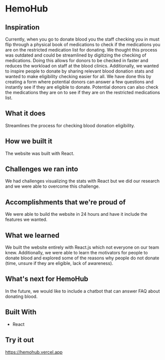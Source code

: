 # HemoHub

## Inspiration

Currently, when you go to donate blood you the staff checking you in must flip through a physical book of medications to check if the medications you are on the restricted medication list for donating. We thought this process was outdated and could be streamlined by digitizing the checking of medications. Doing this allows for donors to be checked in faster and reduces the workload on staff at the blood clinics. Additionally, we wanted to inspire people to donate by sharing relevant blood donation stats and wanted to make eligibility checking easier for all. We have done this by creating a form where potential donors can answer a few questions and instantly see if they are eligible to donate. Potential donors can also check the medications they are on to see if they are on the restricted medications list.
## What it does

Streamlines the process for checking blood donation eligibility.
## How we built it

The website was built with React.
## Challenges we ran into

We had challenges visualizing the stats with React but we did our research and we were able to overcome this challenge.
## Accomplishments that we're proud of

We were able to build the website in 24 hours and have it include the features we wanted.
## What we learned

We built the website entirely with React.js which not everyone on our team knew. Additionally, we were able to learn the motivators for people to donate blood and explored some of the reasons why people do not donate (time, unsure if they are eligible, lack of awareness).
## What's next for HemoHub

In the future, we would like to include a chatbot that can answer FAQ about donating blood.
## Built With
- React

## Try it out
https://hemohub.vercel.app

